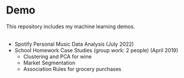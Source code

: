 # Demo
This repository includes my machine learning demos. <br/> <br/>
* Spotify Personal Music Data Analysis (July 2022) <br/>
* School Homework Case Studies (group work: 2 people) (April 2019)
  - Clustering and PCA for wine 
  - Market Segmentation
  - Association Rules for grocery purchases

